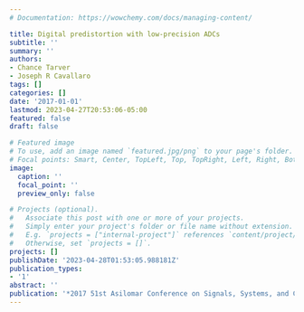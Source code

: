 ```yaml
---
# Documentation: https://wowchemy.com/docs/managing-content/

title: Digital predistortion with low-precision ADCs
subtitle: ''
summary: ''
authors:
- Chance Tarver
- Joseph R Cavallaro
tags: []
categories: []
date: '2017-01-01'
lastmod: 2023-04-27T20:53:06-05:00
featured: false
draft: false

# Featured image
# To use, add an image named `featured.jpg/png` to your page's folder.
# Focal points: Smart, Center, TopLeft, Top, TopRight, Left, Right, BottomLeft, Bottom, BottomRight.
image:
  caption: ''
  focal_point: ''
  preview_only: false

# Projects (optional).
#   Associate this post with one or more of your projects.
#   Simply enter your project's folder or file name without extension.
#   E.g. `projects = ["internal-project"]` references `content/project/deep-learning/index.md`.
#   Otherwise, set `projects = []`.
projects: []
publishDate: '2023-04-28T01:53:05.988181Z'
publication_types:
- '1'
abstract: ''
publication: '*2017 51st Asilomar Conference on Signals, Systems, and Computers*'
---
```

